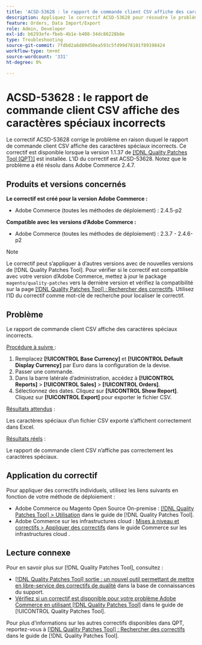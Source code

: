 ```yaml
---
title: 'ACSD-53628 : le rapport de commande client CSV affiche des caractères spéciaux incorrects'
description: Appliquez le correctif ACSD-53628 pour résoudre le problème d’Adobe Commerce où le rapport de commande client CSV affiche des caractères spéciaux incorrects.
feature: Orders, Data Import/Export
role: Admin, Developer
exl-id: b6293efe-fbeb-4b1e-b408-34dc86228b8e
type: Troubleshooting
source-git-commit: 7fdb02a6d89d50ea593c5fd99d78101f89198424
workflow-type: tm+mt
source-wordcount: '331'
ht-degree: 0%

---
```


# ACSD-53628 : le rapport de commande client CSV affiche des caractères spéciaux incorrects

Le correctif ACSD-53628 corrige le problème en raison duquel le rapport de commande client CSV affiche des caractères spéciaux incorrects. Ce correctif est disponible lorsque la version 1.1.37 de [[!DNL Quality Patches Tool (QPT)]](https://experienceleague.adobe.com/en/docs/commerce-operations/tools/quality-patches-tool/quality-patches-tool-to-self-serve-quality-patches) est installée. L’ID du correctif est ACSD-53628. Notez que le problème a été résolu dans Adobe Commerce 2.4.7.

## Produits et versions concernés

**Le correctif est créé pour la version Adobe Commerce :**

* Adobe Commerce (toutes les méthodes de déploiement) : 2.4.5-p2

**Compatible avec les versions d’Adobe Commerce :**

* Adobe Commerce (toutes les méthodes de déploiement) : 2.3.7 - 2.4.6-p2

>[!NOTE]
>
>Le correctif peut s’appliquer à d’autres versions avec de nouvelles versions de [!DNL Quality Patches Tool]. Pour vérifier si le correctif est compatible avec votre version d’Adobe Commerce, mettez à jour le package `magento/quality-patches` vers la dernière version et vérifiez la compatibilité sur la page [[!DNL Quality Patches Tool] : Rechercher des correctifs](https://experienceleague.adobe.com/tools/commerce-quality-patches/index.html). Utilisez l’ID du correctif comme mot-clé de recherche pour localiser le correctif.

## Problème

Le rapport de commande client CSV affiche des caractères spéciaux incorrects.

<u>Procédure à suivre </u> :

1. Remplacez **[!UICONTROL Base Currency]** et **[!UICONTROL Default Display Currency]** par Euro dans la configuration de la devise.
1. Passer une commande.
1. Dans la barre latérale d’administration, accédez à **[!UICONTROL Reports]** > **[!UICONTROL Sales]** > **[!UICONTROL Orders]**.
1. Sélectionnez des dates. Cliquez sur **[!UICONTROL Show Report]**. Cliquez sur **[!UICONTROL Export]** pour exporter le fichier CSV.

<u>Résultats attendus</u> :

Les caractères spéciaux d’un fichier CSV exporté s’affichent correctement dans Excel.

<u>Résultats réels</u> :

Le rapport de commande client CSV n’affiche pas correctement les caractères spéciaux.


## Application du correctif

Pour appliquer des correctifs individuels, utilisez les liens suivants en fonction de votre méthode de déploiement :

* Adobe Commerce ou Magento Open Source On-premise : [[!DNL Quality Patches Tool] > Utilisation](/help/tools/quality-patches-tool/usage.md) dans le guide de [!DNL Quality Patches Tool].
* Adobe Commerce sur les infrastructures cloud : [Mises à niveau et correctifs > Appliquer des correctifs](https://experienceleague.adobe.com/docs/commerce-cloud-service/user-guide/develop/upgrade/apply-patches.html) dans le guide Commerce sur les infrastructures cloud .

## Lecture connexe

Pour en savoir plus sur [!DNL Quality Patches Tool], consultez :

* [[!DNL Quality Patches Tool] sortie : un nouvel outil permettant de mettre en libre-service des correctifs de qualité](https://experienceleague.adobe.com/en/docs/commerce-operations/tools/quality-patches-tool/quality-patches-tool-to-self-serve-quality-patches) dans la base de connaissances du support.
* [Vérifiez si un correctif est disponible pour votre problème Adobe Commerce en utilisant [!DNL Quality Patches Tool]](/help/tools/quality-patches-tool/patches-available-in-qpt/check-patch-for-magento-issue-with-magento-quality-patches.md) dans le guide de [!UICONTROL Quality Patches Tool].


Pour plus d’informations sur les autres correctifs disponibles dans QPT, reportez-vous à [[!DNL Quality Patches Tool] : Rechercher des correctifs](https://experienceleague.adobe.com/tools/commerce-quality-patches/index.html) dans le guide de [!DNL Quality Patches Tool].
